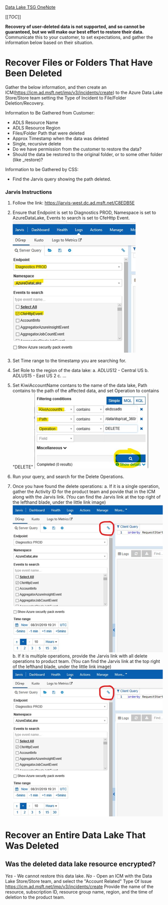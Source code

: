 [Data Lake TSG OneNote](https://microsoft.sharepoint.com/teams/ADLSGen1-CSSCollaboration/_layouts/15/Doc.aspx?sourcedoc={f47ad678-9d0c-4766-8a17-691ca6564b93}&action=edit&wd=target%28Supportability%20OneNote.one%7Cdffd0533-ef7f-4504-a41b-5e36641307b5%2FADLS%20Gen1%20Support%20Topics%5C%2FCommon%20Solutions%5C%2FScoping%20Questions%7Ca2c9949d-0899-43d4-9151-4466f73b4cd6%2F%29)

[[_TOC_]]


**Recovery of user-deleted data is not supported, and so cannot be guaranteed, but we will make our best effort to restore their data.**
Communicate this to your customer, to set expectations, and gather the information below based on their situation.

# Recover Files or Folders That Have Been Deleted

Gather the below information, and then create an ICM(https://icm.ad.msft.net/imp/v3/incidents/create) to the Azure Data Lake Store/Store team setting the Type of Incident to File/Folder Deletion/Recovery.

Information to Be Gathered from Customer:
- ADLS Resource Name
- ADLS Resource Region
- Files/Folder Path that were deleted
- Approx Timestamp when the data was deleted
- Single, recursive delete
- Do we have permission from the customer to restore the data?
- Should the data be restored to the original folder, or to some other folder (like <original folder name>_restore)?

Information to be Gathered by CSS:
- Find the Jarvis query showing the path deleted.

### Jarvis Instructions

1. Follow the link: https://jarvis-west.dc.ad.msft.net/C8EDB5E 

2. Ensure that Endpoint is set to Diagnostics PROD, Namespace is set to AzureDataLake, Events to search is set to CfeHttp Event.
![Jarvis Settings for ADL HTTP.jpg](/.attachments/Jarvis%20Settings%20for%20ADL%20HTTP-af0d146c-8ed4-4542-a699-98ed5934fb44.jpg)

3. Set Time range to the timestamp you are searching for.

4. Set Role to the region of the data lake:
a. ADLUS12 - Central US
b. ADLUS15 - East US 2
c. ...

5. Set KiwiAccountName contans to the name of the data lake, Path contains to the path of the affected data, and set Operation to contains "DELETE"
![Jarvis DELETE Operation Settings.jpg](/.attachments/Jarvis%20DELETE%20Operation%20Settings-7fca3459-a242-4ef4-bb29-01bc8056476e.jpg)

6. Run your query, and search for the Delete Operations.

7. Once you have found the delete operations:
a. If it is a single operation, gather the Activity ID for the product team and povide that in the ICM along with the Jarvis link. (You can find the Jarvis link at the top right of the lefthand blade, under the little link image)
![Jarvis Link Link.jpg](/.attachments/Jarvis%20Link%20Link-fc343569-0146-44a6-a90a-727cd3ad4763.jpg)
b. If it is multiple operations, provide the Jarvis link with all delete operations to product team.
(You can find the Jarvis link at the top right of the lefthand blade, under the little link image)
![Jarvis Link Link.jpg](/.attachments/Jarvis%20Link%20Link-fc343569-0146-44a6-a90a-727cd3ad4763.jpg)

#  Recover an Entire Data Lake That Was Deleted

## Was the deleted data lake resource encrypted?
_Yes_ - We cannot restore this data lake.
_No_ - Open an ICM with the Data Lake Store/Store team, and select the "Account Related" Type Of Issue
https://icm.ad.msft.net/imp/v3/incidents/create
Provide the name of the resource, subscription ID, resource group name, region, and the time of deletion to the product team.
